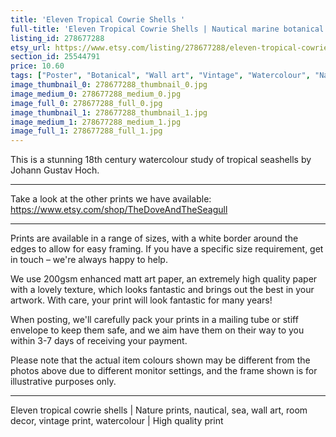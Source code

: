 ```yaml
---
title: 'Eleven Tropical Cowrie Shells '
full-title: 'Eleven Tropical Cowrie Shells | Nautical marine botanical print'
listing_id: 278677288
etsy_url: https://www.etsy.com/listing/278677288/eleven-tropical-cowrie-shells-nautical?utm_source=site&utm_medium=api&utm_campaign=api
section_id: 25544791
price: 10.60
tags: ["Poster", "Botanical", "Wall art", "Vintage", "Watercolour", "Nature", "Botanical art", "Wildlife", "Shells", "Sea", "Marine", "Nautical", "Beach"]
image_thumbnail_0: 278677288_thumbnail_0.jpg
image_medium_0: 278677288_medium_0.jpg
image_full_0: 278677288_full_0.jpg
image_thumbnail_1: 278677288_thumbnail_1.jpg
image_medium_1: 278677288_medium_1.jpg
image_full_1: 278677288_full_1.jpg
---
```

This is a stunning 18th century watercolour study of tropical seashells by Johann Gustav Hoch.

---

Take a look at the other prints we have available:
https://www.etsy.com/shop/TheDoveAndTheSeagull

---

Prints are available in a range of sizes, with a white border around the edges to allow for easy framing. If you have a specific size requirement, get in touch – we&#39;re always happy to help.

We use 200gsm enhanced matt art paper, an extremely high quality paper with a lovely texture, which looks fantastic and brings out the best in your artwork. With care, your print will look fantastic for many years!

When posting, we&#39;ll carefully pack your prints in a mailing tube or stiff envelope to keep them safe, and we aim have them on their way to you within 3-7 days of receiving your payment.

Please note that the actual item colours shown may be different from the photos above due to different monitor settings, and the frame shown is for illustrative purposes only.

---

Eleven tropical cowrie shells | Nature prints, nautical, sea, wall art, room decor, vintage print, watercolour | High quality print
